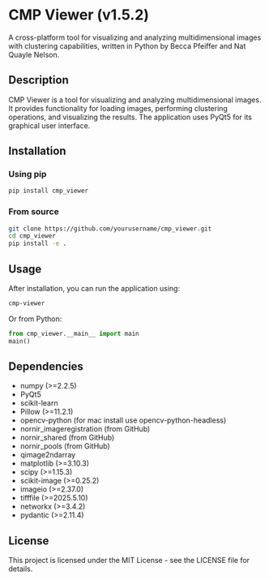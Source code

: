 # CMP Viewer (v1.5.2)

A cross-platform tool for visualizing and analyzing multidimensional images with clustering capabilities, written in Python by Becca Pfeiffer and Nat Quayle Nelson.

## Description

CMP Viewer is a tool for visualizing and analyzing multidimensional images. It provides functionality for loading images, performing clustering operations, and visualizing the results. The application uses PyQt5 for its graphical user interface.

## Installation

### Using pip

```bash
pip install cmp_viewer
```

### From source

```bash
git clone https://github.com/yourusername/cmp_viewer.git
cd cmp_viewer
pip install -e .
```

## Usage

After installation, you can run the application using:

```bash
cmp-viewer
```

Or from Python:

```python
from cmp_viewer.__main__ import main
main()
```

## Dependencies

- numpy (>=2.2.5)
- PyQt5
- scikit-learn
- Pillow (>=11.2.1)
- opencv-python (for mac install use opencv-python-headless)
- nornir_imageregistration (from GitHub)
- nornir_shared (from GitHub)
- nornir_pools (from GitHub)
- qimage2ndarray
- matplotlib (>=3.10.3)
- scipy (>=1.15.3)
- scikit-image (>=0.25.2)
- imageio (>=2.37.0)
- tifffile (>=2025.5.10)
- networkx (>=3.4.2)
- pydantic (>=2.11.4)

## License

This project is licensed under the MIT License - see the LICENSE file for details.
